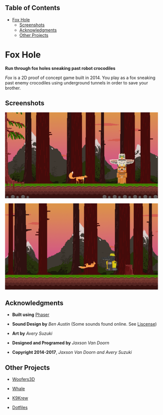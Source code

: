 <div id="table-of-contents">
<h2>Table of Contents</h2>
<div id="text-table-of-contents">
<ul>
<li><a href="#sec-1">Fox Hole</a>
<ul>
<li><a href="#sec-1-1">Screenshots</a></li>
<li><a href="#sec-1-2">Acknowledgments</a></li>
<li><a href="#sec-1-3">Other Projects</a></li>
</ul>
</li>
</ul>
</div>
</div>


# Fox Hole<a id="sec-1" name="sec-1"></a>

**Run through fox holes sneaking past robot crocodiles**

*Fox* is a 2D proof of concept game built in 2014.  You play as a fox sneaking past enemy crocodiles using underground tunnels in order to save your brother.

## Screenshots<a id="sec-1-1" name="sec-1-1"></a>

![img](./screenshots/1.png "Screenshot 1")

![img](./screenshots/2.png "Screenshot 2")

## Acknowledgments<a id="sec-1-2" name="sec-1-2"></a>

-   **Built using** [Phaser](https://phaser.io/)

-   **Sound Design by** *Ben Austin* (Some sounds found online.  See [Liscense](https://github.com/woofers/fox-hole/blob/master/assets/sfx/LICENSE))

-   **Art by** *Avery Suzuki*

-   **Designed and Programed by** *Jaxson Van Doorn*

-   **Copyright 2014-2017**, *Jaxson Van Doorn and Avery Suzuki*

## Other Projects<a id="sec-1-3" name="sec-1-3"></a>

-   [Woofers3D](https://github.com/woofers/woofers3d)

-   [Whale](https://github.com/woofers/whale)

-   [K9Krew](https://github.com/woofers/k9-krew)

-   [Dotfiles](https://github.com/woofers/dotfiles)

